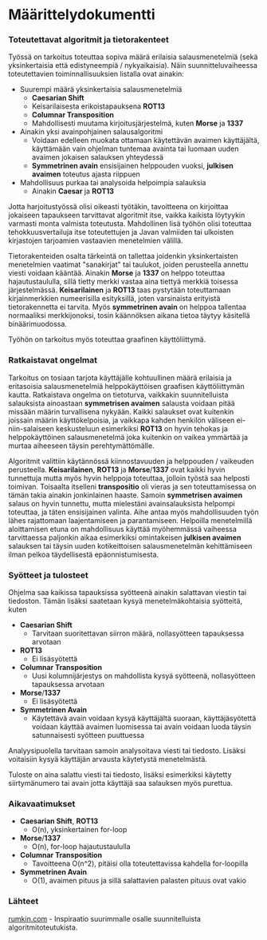 # Määrittelydokumentti

### Toteutettavat algoritmit ja tietorakenteet
Työssä on tarkoitus toteuttaa sopiva määrä erilaisia salausmenetelmiä (sekä yksinkertaisia että edistyneempiä / nykyaikaisia). Näin suunnitteluvaiheessa toteutettavien toiminnallisuuksien listalla ovat ainakin:

* Suurempi määrä yksinkertaisia salausmenetelmiä
  * **Caesarian Shift**
  * Keisarilaisesta erikoistapauksena **ROT13**
  * **Columnar Transposition**
  * Mahdollisesti muutama kirjoitusjärjestelmä, kuten **Morse** ja **1337**
* Ainakin yksi avainpohjainen salausalgoritmi
  * Voidaan edelleen muokata ottamaan käytettävän avaimen käyttäjältä, käyttämään vain ohjelman tuntemaa avainta tai luomaan uuden avaimen jokaisen salauksen yhteydessä
  * **Symmetrinen avain** ensisijainen helppouden vuoksi, **julkisen avaimen** toteutus ajasta riippuen
* Mahdollisuus purkaa tai analysoida helpoimpia salauksia
  * Ainakin **Caesar** ja **ROT13**

Jotta harjoitustyössä olisi oikeasti työtäkin, tavoitteena on kirjoittaa jokaiseen tapaukseen tarvittavat algoritmit itse, vaikka kaikista löytyykin varmasti monta valmista toteutusta.
Mahdollinen lisä työhön olisi toteuttaa tehokkuusvertailuja itse toteutettujen ja Javan valmiiden tai ulkoisten kirjastojen tarjoamien vastaavien menetelmien välillä.

Tietorakenteiden osalta tärkeintä on tallettaa joidenkin yksinkertaisten menetelmien vaatimat "sanakirjat" tai taulukot, joiden perusteella annettu viesti voidaan kääntää.
Ainakin **Morse** ja **1337** on helppo toteuttaa hajautustaululla, sillä tietty merkki vastaa aina tiettyä merkkiä toisessa järjestelmässä.
**Keisarilainen** ja **ROT13** taas pystytään toteuttamaan kirjainmerkkien numeerisilla esityksillä, joten varsinaista erityistä tietorakennetta ei tarvita.
Myös **symmetrinen avain** on helppoa tallentaa normaaliksi merkkijonoksi, tosin käännöksen aikana tietoa täytyy käsitellä binäärimuodossa.

Työhön on tarkoitus myös toteuttaa graafinen käyttöliittymä.

### Ratkaistavat ongelmat
Tarkoitus on tosiaan tarjota käyttäjälle kohtuullinen määrä erilaisia ja eritasoisia salausmenetelmiä helppokäyttöisen graafisen käyttöliittymän kautta.
Ratkaistava ongelma on tietoturva, vaikkakin suunnitelluista salauksista ainoastaan **symmetrisen avaimen** salausta voidaan pitää missään määrin turvallisena nykyään. Kaikki salaukset ovat kuitenkin joissain määrin käyttökelpoisia, ja vaikkapa kahden henkilön väliseen ei-niin-salaiseen keskusteluun esimerkiksi **ROT13** on hyvin tehokas ja helppokäyttöinen salausmenetelmä joka kuitenkin on vaikea ymmärtää ja murtaa aiheeseen täysin perehtymättömälle.

Algoritmit valittiin käytännössä kiinnostavuuden ja helppouden / vaikeuden perusteella. **Keisarilainen**, **ROT13** ja **Morse**/**1337** ovat kaikki hyvin tunnettuja mutta myös hyvin helppoja toteuttaa, jolloin työstä saa helposti toimivan. Toisaalta itselleni **transpositio** oli vieras ja sen toteuttamisessa on tämän takia ainakin jonkinlainen haaste. Samoin **symmetrisen avaimen** salaus on hyvin tunnettu, mutta mielestäni avainsalauksista helpompi toteuttaa, ja täten ensisijainen valinta.
Aihe antaa myös mahdollisuuden työn lähes rajattomaan laajentamiseen ja parantamiseen. Helpoilla menetelmillä aloittamisen etuna on mahdollisuus käyttää myöhemmässä vaiheessa tarvittaessa paljonkin aikaa esimerkiksi omintakeisen **julkisen avaimen** salauksen tai täysin uuden kotikeittoisen salausmenetelmän kehittämiseen ilman pelkoa täydellisestä epäonnistumisesta.

### Syötteet ja tulosteet
Ohjelma saa kaikissa tapauksissa syötteenä ainakin salattavan viestin tai tiedoston. Tämän lisäksi saatetaan kysyä menetelmäkohtaisia syötteitä, kuten

* **Caesarian Shift**
  * Tarvitaan suoritettavan siirron määrä, nollasyötteen tapauksessa arvotaan
* **ROT13**
  * Ei lisäsyötettä
* **Columnar Transposition**
  * Uusi kolumnijärjestys on mahdollista kysyä syötteenä, nollasyötteen tapauksessa arvotaan
* **Morse**/**1337**
  * Ei lisäsyötettä
* **Symmetrinen Avain**
  * Käytettävä avain voidaan kysyä käyttäjältä suoraan, käyttäjäsyötettä voidaan käyttää avaimen luomisessa tai avain voidaan luoda täysin satunnaisesti syötteen puuttuessa
  
Analyysipuolella tarvitaan samoin analysoitava viesti tai tiedosto. Lisäksi voitaisiin kysyä käyttäjän arvausta käytetystä menetelmästä.

Tuloste on aina salattu viesti tai tiedosto, lisäksi esimerkiksi käytetty siirtymänumero tai avain jotta käyttäjä saa salauksen myös purettua.

### Aikavaatimukset

* **Caesarian Shift**, **ROT13**
  * O(n), yksinkertainen for-loop
* **Morse**/**1337**
  * O(n), for-loop hajautustaululla
* **Columnar Transposition**
  * Tavoitteena O(n^2), pitäisi olla toteutettavissa kahdella for-loopilla
* **Symmetrinen Avain**
  * O(1), avaimen pituus ja sillä salattavien palasten pituus ovat vakio
  
### Lähteet
[rumkin.com](http://rumkin.com/tools/cipher/index.php) - Inspiraatio suurimmalle osalle suunnitelluista algoritmitoteutukista.
